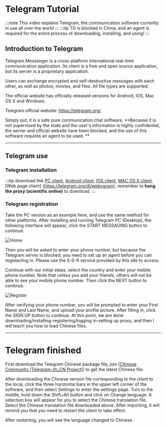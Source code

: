 # Telegram Tutorial



:::note
This video explains Telegram, the communication software currently in use all over the world
:::
:::tip
TG is blocked in China, and an agent is required for the entire process of downloading, installing, and using!
:::

## Introduction to Telegram

Telegram Messenger is a cross-platform international real-time communication application. Its client is a free and open source application, but its server is a proprietary application.

Users can exchange encrypted and self-destructive messages with each other, as well as photos, movies, and files. All file types are supported.

The official website has officially released versions for Android, iOS, Mac OS X and Windows.

Telegram official website: https://telegram.org/

Simply put, it is a safe pure communication chat software. **Because it is not supervised by the state and the user's information is highly confidential, the server and official website have been blocked, and the use of this software requires an agent to be used. **

---

## Telegram use

### Telegram installation

:::tip download link
[PC client](https://desktop.telegram.org/), [Android client](https://play.google.com/store/apps/details?id=org.telegram.messenger), [ IOS client](https://itunes.apple.com/app/telegram-messenger/id686449807), [MAC OS X client](https://macos.telegram.org/), [Web page client] (https://telegram.org/dl/webogram), remember to **hang the proxy (scientific online)** to download.
:::

### Telegram registration

Take the PC version as an example here, and use the same method for other platforms. After installing and running Telegram PC (Desktop), the following interface will appear, click the START MESSAGING button to continue.


![Home][tg-desk]


Then you will be asked to enter your phone number, but because the Telegram server is blocked, you need to set up an agent before you can register/log in. Please use the S-S-R service provided by this site to access.

Continue with our initial steps, select the country and enter your mobile phone number. Note that unless you add your friends, others will not be able to see your mobile phone number. Then click the NEXT button to continue.

![Register][sign-up]

After verifying your phone number, you will be prompted to enter your First Name and Last Name, and upload your profile picture. After filling in, click the SIGN UP button to continue. At this point, we are done downloading/installing-registering/logging in-setting up proxy, and then I will teach you how to load Chinese files.



---

# Telegram finished

First download the Telegram Chinese package file, join [[Chinese Community (Telegram-zh_CN Project)]](https://t.me/zh_CN) to get the latest Chinese file.

After downloading the Chinese version file corresponding to the client to the local, click the three horizontal bars in the upper left corner of the software, and then select Settings to enter the settings page. Turn to the middle, hold down the Shift+Alt button and click on Change language. A selection box will appear for you to select the Chinese translation file. Select the Chinese translation file downloaded above. After importing, it will remind you that you need to restart the client to take effect.

After restarting, you will see the language changed to Chinese.



[tg-desk]: https://cdn.jsdelivr.net/gh/LibCyber/docs-cdn@v1.1.0/assets/tg/tg-desk.jpg "Homepage"
[sign-up]:https://cdn.jsdelivr.net/gh/LibCyber/docs-cdn@v1.1.0/assets/tg/sign-up.jpg "Sign up account"